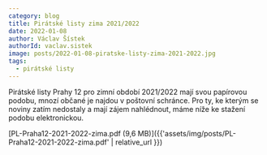 ```yaml
---
category: blog
title: Pirátské listy zima 2021/2022
date: 2022-01-08
author: Václav Šístek
authorId: vaclav.sistek
image: posts/2022-01-08-piratske-listy-zima-2021-2022.jpg
tags:
  - pirátské listy
---
```


Pirátské listy Prahy 12 pro zimní období 2021/2022 mají svou papírovou podobu, mnozí občané je najdou v poštovní schránce. Pro ty, ke kterým se noviny zatím nedostaly a mají zájem nahlédnout, máme níže ke stažení podobu elektronickou.

[PL-Praha12-2021-2022-zima.pdf (9,6 MB)]({{'assets/img/posts/PL-Praha12-2021-2022-zima.pdf' | relative_url }})
